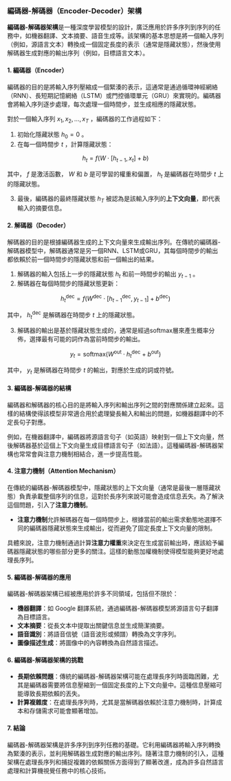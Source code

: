### 編碼器-解碼器（Encoder-Decoder）架構

**編碼器-解碼器架構**是一種深度學習模型的設計，廣泛應用於許多序列到序列的任務中，如機器翻譯、文本摘要、語音生成等。該架構的基本思想是將一個輸入序列（例如，源語言文本）轉換成一個固定長度的表示（通常是隱藏狀態），然後使用解碼器生成對應的輸出序列（例如，目標語言文本）。

#### 1. 編碼器（Encoder）

編碼器的目的是將輸入序列壓縮成一個緊湊的表示，這通常是通過循環神經網絡（RNN）、長短期記憶網絡（LSTM）或門控循環單元（GRU）來實現的。編碼器會將輸入序列逐步處理，每次處理一個時間步，並生成相應的隱藏狀態。

對於一個輸入序列  $`x_1, x_2, \dots, x_T`$ ，編碼器的工作過程如下：

1. 初始化隱藏狀態  $`h_0 = 0`$ 。
2. 在每一個時間步  $`t`$ ，計算隱藏狀態：
   
$$h_t = f(W \cdot [h_{t-1}, x_t] + b)$$

   其中， $`f`$  是激活函數， $`W`$  和  $`b`$  是可學習的權重和偏置， $`h_t`$  是編碼器在時間步  $`t`$  上的隱藏狀態。

3. 最後，編碼器的最終隱藏狀態  $`h_T`$  被認為是該輸入序列的**上下文向量**，即代表輸入的摘要信息。

#### 2. 解碼器（Decoder）

解碼器的目的是根據編碼器生成的上下文向量來生成輸出序列。在傳統的編碼器-解碼器模型中，解碼器通常是另一個RNN、LSTM或GRU，其每個時間步的輸出都依賴於前一個時間步的隱藏狀態和前一個輸出的結果。

1. 解碼器的輸入包括上一步的隱藏狀態  $`h_t`$  和前一時間步的輸出  $`y_{t-1}`$ 。
2. 解碼器在每個時間步的隱藏狀態更新：
   
$$h_t^{\text{dec}} = f(W^{\text{dec}} \cdot [h_{t-1}^{\text{dec}}, y_{t-1}] + b^{\text{dec}})$$

   其中， $`h_t^{\text{dec}}`$  是解碼器在時間步  $`t`$  上的隱藏狀態。

3. 解碼器的輸出是基於隱藏狀態生成的，通常是經過softmax層來產生概率分佈，選擇最有可能的詞作為當前時間步的輸出。

   
$$y_t = \text{softmax}(W^{\text{out}} \cdot h_t^{\text{dec}} + b^{\text{out}})$$

   其中， $`y_t`$  是解碼器在時間步  $`t`$  的輸出，對應於生成的詞或符號。

#### 3. 編碼器-解碼器的結構

編碼器和解碼器的核心目的是將輸入序列和輸出序列之間的對應關係建立起來。這樣的結構使得該模型非常適合用於處理變長輸入和輸出的問題，如機器翻譯中的不定長句子對應。

例如，在機器翻譯中，編碼器將源語言句子（如英語）映射到一個上下文向量，然後解碼器基於這個上下文向量生成目標語言句子（如法語）。這種編碼器-解碼器架構也常常會與注意力機制相結合，進一步提高性能。

#### 4. 注意力機制（Attention Mechanism）

在傳統的編碼器-解碼器模型中，隱藏狀態的上下文向量（通常是最後一層隱藏狀態）負責承載整個序列的信息，這對於長序列來說可能會造成信息丟失。為了解決這個問題，引入了**注意力機制**。

- **注意力機制**允許解碼器在每一個時間步上，根據當前的輸出需求動態地選擇不同的編碼器隱藏狀態來生成輸出，從而避免了固定長度上下文向量的限制。

具體來說，注意力機制通過計算**注意力權重**來決定在生成當前輸出時，應該給予編碼器隱藏狀態的哪些部分更多的關注。這樣的動態加權機制使得模型能夠更好地處理長序列。

#### 5. 編碼器-解碼器的應用

編碼器-解碼器架構已經被應用於許多不同領域，包括但不限於：

- **機器翻譯**：如 Google 翻譯系統，通過編碼器-解碼器模型將源語言句子翻譯為目標語言。
- **文本摘要**：從長文本中提取出關鍵信息並生成簡潔摘要。
- **語音識別**：將語音信號（語音波形或頻譜）轉換為文字序列。
- **圖像描述生成**：將圖像中的內容轉換為自然語言描述。

#### 6. 編碼器-解碼器架構的挑戰

- **長期依賴問題**：傳統的編碼器-解碼器架構可能在處理長序列時面臨困難，尤其是編碼器需要將信息壓縮到一個固定長度的上下文向量中。這種信息壓縮可能導致長期依賴的丟失。
- **計算複雜度**：在處理長序列時，尤其是當解碼器依賴於注意力機制時，計算成本和存儲需求可能會顯著增加。

#### 7. 結論

編碼器-解碼器架構是許多序列到序列任務的基礎。它利用編碼器將輸入序列轉換為緊湊的表示，並利用解碼器生成對應的輸出序列。隨著注意力機制的引入，這種架構在處理長序列和捕捉複雜的依賴關係方面得到了顯著改進，成為許多自然語言處理和計算機視覺任務中的核心技術。